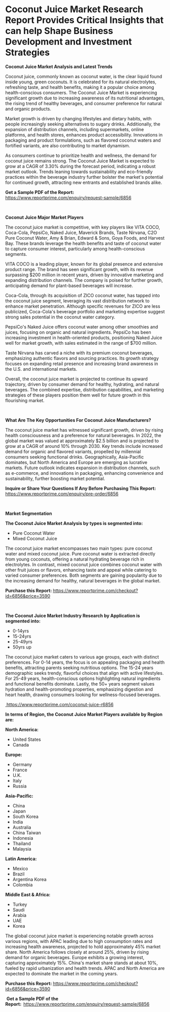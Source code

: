 <p><h1>Coconut Juice Market Research Report Provides Critical Insights that can help Shape Business Development and Investment Strategies</h1></p><p><strong>Coconut Juice Market Analysis and Latest Trends</strong></p>
<p><p>Coconut juice, commonly known as coconut water, is the clear liquid found inside young, green coconuts. It is celebrated for its natural electrolytes, refreshing taste, and health benefits, making it a popular choice among health-conscious consumers. The Coconut Juice Market is experiencing significant growth due to increasing awareness of its nutritional advantages, the rising trend of healthy beverages, and consumer preference for natural and organic products.</p><p>Market growth is driven by changing lifestyles and dietary habits, with people increasingly seeking alternatives to sugary drinks. Additionally, the expansion of distribution channels, including supermarkets, online platforms, and health stores, enhances product accessibility. Innovations in packaging and product formulations, such as flavored coconut waters and fortified variants, are also contributing to market dynamism.</p><p>As consumers continue to prioritize health and wellness, the demand for coconut juice remains strong. The Coconut Juice Market is expected to grow at a CAGR of 3.30% during the forecast period, indicating a robust market outlook. Trends leaning towards sustainability and eco-friendly practices within the beverage industry further bolster the market's potential for continued growth, attracting new entrants and established brands alike.</p></p>
<p><strong>Get a Sample PDF of the Report:&nbsp;</strong> <a href="https://www.reportprime.com/enquiry/request-sample/6856?utm_campaign=4522&utm_medium=2&utm_source=Github&utm_content=ia&utm_term=16052025&utm_id=coconut-juice">https://www.reportprime.com/enquiry/request-sample/6856</a></p>
<p>&nbsp;</p>
<p><strong>Coconut Juice Major Market Players</strong></p>
<p><p>The coconut juice market is competitive, with key players like VITA COCO, Coca-Cola, PepsiCo, Naked Juice, Maverick Brands, Taste Nirvana, C2O Pure Coconut Water, Amy & Brian, Edward & Sons, Goya Foods, and Harvest Bay. These brands leverage the health benefits and taste of coconut water to capture consumer interest, particularly among health-conscious segments.</p><p>VITA COCO is a leading player, known for its global presence and extensive product range. The brand has seen significant growth, with its revenue surpassing $200 million in recent years, driven by innovative marketing and expanding distribution channels. The company is poised for further growth, anticipating demand for plant-based beverages will increase.</p><p>Coca-Cola, through its acquisition of ZICO coconut water, has tapped into the coconut juice segment, leveraging its vast distribution network to enhance market penetration. Although specific revenues for ZICO are less publicized, Coca-Cola's beverage portfolio and marketing expertise suggest strong sales potential in the coconut water category.</p><p>PepsiCo's Naked Juice offers coconut water among other smoothies and juices, focusing on organic and natural ingredients. PepsiCo has been increasing investment in health-oriented products, positioning Naked Juice well for market growth, with sales estimated in the range of $700 million.</p><p>Taste Nirvana has carved a niche with its premium coconut beverages, emphasizing authentic flavors and sourcing practices. Its growth strategy focuses on expanding retail presence and increasing brand awareness in the U.S. and international markets.</p><p>Overall, the coconut juice market is projected to continue its upward trajectory, driven by consumer demand for healthy, hydrating, and natural beverages. The combined expertise, distribution capabilities, and marketing strategies of these players position them well for future growth in this flourishing market.</p></p>
<p>&nbsp;</p>
<p><strong>What Are The Key Opportunities For Coconut Juice Manufacturers?</strong></p>
<p><p>The coconut juice market has witnessed significant growth, driven by rising health consciousness and a preference for natural beverages. In 2022, the global market was valued at approximately $2.5 billion and is projected to grow at a CAGR of around 10% through 2030. Key trends include increased demand for organic and flavored variants, propelled by millennial consumers seeking functional drinks. Geographically, Asia-Pacific dominates, but North America and Europe are emerging as lucrative markets. Future outlook indicates expansion in distribution channels, such as e-commerce, and innovations in packaging, enhancing convenience and sustainability, further boosting market potential.</p></p>
<p><strong>Inquire or Share Your Questions If Any Before Purchasing This Report:</strong> <a href="https://www.reportprime.com/enquiry/pre-order/6856?utm_campaign=4522&utm_medium=2&utm_source=Github&utm_content=ia&utm_term=16052025&utm_id=coconut-juice">https://www.reportprime.com/enquiry/pre-order/6856</a></p>
<p>&nbsp;</p>
<p><strong>Market Segmentation</strong></p>
<p><strong>The Coconut Juice Market Analysis by types is segmented into:</strong></p>
<p><ul><li>Pure Coconut Water</li><li>Mixed Coconut Juice</li></ul></p>
<p><p>The coconut juice market encompasses two main types: pure coconut water and mixed coconut juice. Pure coconut water is extracted directly from young coconuts, offering a natural hydrating beverage rich in electrolytes. In contrast, mixed coconut juice combines coconut water with other fruit juices or flavors, enhancing taste and appeal while catering to varied consumer preferences. Both segments are gaining popularity due to the increasing demand for healthy, natural beverages in the global market.</p></p>
<p><strong>Purchase this Report:&nbsp;</strong><a href="https://www.reportprime.com/checkout?id=6856&price=3590&utm_campaign=4522&utm_medium=2&utm_source=Github&utm_content=ia&utm_term=16052025&utm_id=coconut-juice">https://www.reportprime.com/checkout?id=6856&price=3590</a></p>
<p>&nbsp;</p>
<p><strong>The Coconut Juice Market Industry Research by Application is segmented into:</strong></p>
<p><ul><li>0-14yrs</li><li>15-24yrs</li><li>25-49yrs</li><li>50yrs up</li></ul></p>
<p><p>The coconut juice market caters to various age groups, each with distinct preferences. For 0-14 years, the focus is on appealing packaging and health benefits, attracting parents seeking nutritious options. The 15-24 years demographic seeks trendy, flavorful choices that align with active lifestyles. For 25-49 years, health-conscious options highlighting natural ingredients and functional benefits dominate. Lastly, the 50+ years segment values hydration and health-promoting properties, emphasizing digestion and heart health, drawing consumers looking for wellness-focused beverages.</p></p>
<p><a href="https://www.reportprime.com/coconut-juice-r6856?utm_campaign=4522&utm_medium=2&utm_source=Github&utm_content=ia&utm_term=16052025&utm_id=coconut-juice">&nbsp;https://www.reportprime.com/coconut-juice-r6856</a></p>
<p><strong>In terms of Region, the Coconut Juice Market Players available by Region are:</strong></p>
<p>
    <p> <strong> North America: </strong>
        <ul>
            <li>United States</li>
            <li>Canada</li>
        </ul>
        </p> 
    <p> <strong> Europe: </strong>
        <ul>
            <li>Germany</li>
            <li>France</li>
            <li>U.K.</li>
            <li>Italy</li>
            <li>Russia</li>
        </ul>
        </p> 
    <p> <strong> Asia-Pacific: </strong>
        <ul>
            <li>China</li>
            <li>Japan</li>
            <li>South Korea</li>
            <li>India</li>
            <li>Australia</li>
            <li>China Taiwan</li>
            <li>Indonesia</li>
            <li>Thailand</li>
            <li>Malaysia</li>
        </ul>
        </p> 
    <p> <strong> Latin America: </strong>
        <ul>
            <li>Mexico</li>
            <li>Brazil</li>
            <li>Argentina Korea</li>
            <li>Colombia</li>
        </ul>
        </p> 
    <p> <strong> Middle East & Africa: </strong>
        <ul>
            <li>Turkey</li>
            <li>Saudi</li>
            <li>Arabia</li>
            <li>UAE</li>
            <li>Korea</li>
        </ul>
    </p>
    </p>
<p><p>The global coconut juice market is experiencing notable growth across various regions, with APAC leading due to high consumption rates and increasing health awareness, projected to hold approximately 45% market share. North America follows closely at around 25%, driven by rising demand for organic beverages. Europe exhibits a growing interest, capturing approximately 15%. China's market share stands at about 10%, fueled by rapid urbanization and health trends. APAC and North America are expected to dominate the market in the coming years.</p></p>
<p><strong>Purchase this Report: </strong><a href="https://www.reportprime.com/checkout?id=6856&price=3590&utm_campaign=4522&utm_medium=2&utm_source=Github&utm_content=ia&utm_term=16052025&utm_id=coconut-juice">https://www.reportprime.com/checkout?id=6856&price=3590</a></p>
<p>&nbsp;<strong>Get a Sample PDF of the Report:&nbsp;&nbsp;</strong><a href="https://www.reportprime.com/enquiry/request-sample/6856?utm_campaign=4522&utm_medium=2&utm_source=Github&utm_content=ia&utm_term=16052025&utm_id=coconut-juice">https://www.reportprime.com/enquiry/request-sample/6856</a></p>
<p><strong></strong></p>
<p><p></p><p></p><p></p></p>